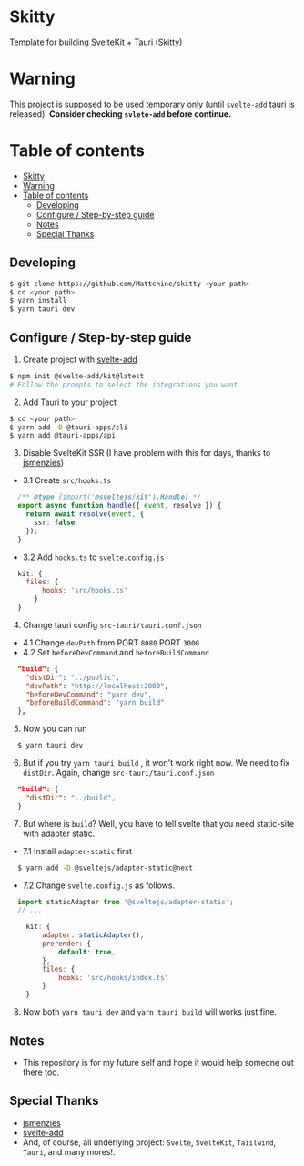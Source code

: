 # Skitty
Template for building SvelteKit + Tauri (Skitty)

# Warning
This project is supposed to be used temporary only (until `svelte-add` tauri is released).
<B>Consider checking `svlete-add` before continue.</B>

# Table of contents
- [Skitty](#skitty)
- [Warning](#warning)
- [Table of contents](#table-of-contents)
  - [Developing](#developing)
  - [Configure / Step-by-step guide](#configure--step-by-step-guide)
  - [Notes](#notes)
  - [Special Thanks](#special-thanks)

## Developing

```bash
$ git clone https://github.com/Mattchine/skitty <your path>
$ cd <your path>
$ yarn install
$ yarn tauri dev

```

## Configure / Step-by-step guide
1. Create project with [svelte-add](https://github.com/svelte-add/svelte-add)
```bash
$ npm init @svelte-add/kit@latest
# Follow the prompts to select the integrations you want
```
2. Add Tauri to your project
```bash
$ cd <your path>
$ yarn add -D @tauri-apps/cli
$ yarn add @tauri-apps/api
```
3. Disable SvelteKit SSR (I have problem with this for days, thanks to [jsmenzies](https://github.com/cloudflare/workerskv.gui/pull/13))

- 3.1 Create `src/hooks.ts`
```ts
  /** @type {import('@sveltejs/kit').Handle} */
  export async function handle({ event, resolve }) {
    return await resolve(event, {
      ssr: false
    });
  }
```
- 3.2 Add `hooks.ts` to `svelte.config.js`
```js
  kit: {
    files: {
	    hooks: 'src/hooks.ts'
	  }
  }
```
4. Change tauri config `src-tauri/tauri.conf.json`
- 4.1 Change `devPath` from PORT `8080` PORT `3000`
- 4.2 Set `beforeDevCommand` and `beforeBuildCommand`
```json
  "build": {
    "distDir": "../public",
    "devPath": "http://localhost:3000",
    "beforeDevCommand": "yarn dev",
    "beforeBuildCommand": "yarn build"
  },
```

5. Now you can run
```bash
  $ yarn tauri dev
```

6. But if you try `yarn tauri build` , it won't work right now. We need to fix `distDir`. Again, change `src-tauri/tauri.conf.json`
```json
  "build": {
    "distDir": "../build",
  }
```
7. But where is `build`? Well, you have to tell svelte that you need static-site with adapter static. 
- 7.1 Install `adapter-static` first
```bash
  $ yarn add -D @sveltejs/adapter-static@next
```
- 7.2 Change `svelte.config.js` as follows.
```js
  import staticAdapter from '@sveltejs/adapter-static';
  // ...

	kit: {
		adapter: staticAdapter(),
		prerender: {
			default: true,
		},
		files: {
			hooks: 'src/hooks/index.ts'
		}
	}
```
8. Now both `yarn tauri dev` and `yarn tauri build` will works just fine.

## Notes
- This repository is for my future self and hope it would help someone out there too.

## Special Thanks
- [jsmenzies](https://github.com/jsmenzies)
- [svelte-add](https://github.com/svelte-add/svelte-add)
- And, of course, all underlying project: `Svelte`, `SvelteKit`, `Taiilwind`, `Tauri`, and many mores!.
